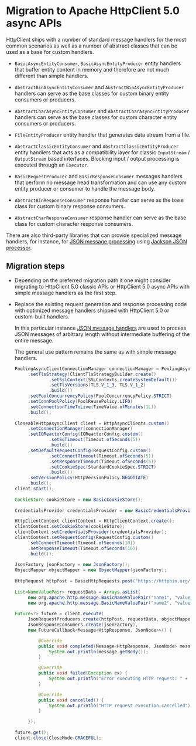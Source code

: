 # Migration to Apache HttpClient 5.0 async APIs

HttpClient ships with a number of standard message handlers for the most common scenarios as well as a number of
abstract classes that can be used as a base for custom handlers.

* `BasicAsyncEntityConsumer`, `BasicAsyncEntityProducer` entity handlers that buffer entity content in memory and
  therefore are not much different than simple handlers.

* `AbstractBinAsyncEntityConsumer` and `AbstractBinAsyncEntityProducer` handlers can serve as the base classes for
  custom binary entity consumers or producers.

* `AbstractCharAsyncEntityConsumer` and `AbstractCharAsyncEntityProducer` handlers can serve as the base classes for
  custom character entity consumers or producers.

* `FileEntityProducer` entity handler that generates data stream from a file.

* `AbstractClassicEntityConsumer` and `AbstractClassicEntityProducer` entity handlers that acts as a compatibility layer
  for classic `InputStream` / `OutputStream` based interfaces. Blocking input / output processing is executed through
  an `Executor`.

* `BasicRequestProducer` and `BasicResponseConsumer` messages handlers that perform no message head transformation and
  can use any custom entity producer or consumer to handle the message body.

* `AbstractBinResponseConsumer` response handler can serve as the base class for custom binary response consumers.

* `AbstractCharResponseConsumer` response handler can serve as the base class for custom character response consumers.

There are also third-party libraries that can provide specialized message handlers, for instance,
for [JSON message processing](https://github.com/ok2c/httpcomponents-jackson) using
[Jackson JSON processor](https://github.com/FasterXML/jackson).

## Migration steps

-  Depending on the preferred migration path it one might consider migrating to HttpClient 5.0 classic APIs or
   HttpClient 5.0 async APIs with simple message handlers as the first step.

-  Replace the existing request generation and response processing code with optimized message handlers shipped with
   HttpClient 5.0 or custom-built handlers.

   In this particular instance [JSON message handlers](https://github.com/ok2c/httpcomponents-jackson)
   are used to process JSON messages of arbitrary length without intermediate buffering of the entire message.

   The general use pattern remains the same as with simple message handlers.
   
   ```java
   PoolingAsyncClientConnectionManager connectionManager = PoolingAsyncClientConnectionManagerBuilder.create()
        .setTlsStrategy(ClientTlsStrategyBuilder.create()
                .setSslContext(SSLContexts.createSystemDefault())
                .setTlsVersions(TLS.V_1_3, TLS.V_1_2)
                .build())
        .setPoolConcurrencyPolicy(PoolConcurrencyPolicy.STRICT)
        .setConnPoolPolicy(PoolReusePolicy.LIFO)
        .setConnectionTimeToLive(TimeValue.ofMinutes(1L))
        .build();
    
   CloseableHttpAsyncClient client = HttpAsyncClients.custom()
        .setConnectionManager(connectionManager)
        .setIOReactorConfig(IOReactorConfig.custom()
                .setSoTimeout(Timeout.ofSeconds(5))
                .build())
        .setDefaultRequestConfig(RequestConfig.custom()
                .setConnectTimeout(Timeout.ofSeconds(5))
                .setResponseTimeout(Timeout.ofSeconds(5))
                .setCookieSpec(StandardCookieSpec.STRICT)
                .build())
        .setVersionPolicy(HttpVersionPolicy.NEGOTIATE)
        .build();
   client.start();
    
   CookieStore cookieStore = new BasicCookieStore();
    
   CredentialsProvider credentialsProvider = new BasicCredentialsProvider();
   
   HttpClientContext clientContext = HttpClientContext.create();
   clientContext.setCookieStore(cookieStore);
   clientContext.setCredentialsProvider(credentialsProvider);
   clientContext.setRequestConfig(RequestConfig.custom()
        .setConnectTimeout(Timeout.ofSeconds(10))
        .setResponseTimeout(Timeout.ofSeconds(10))
        .build());
    
   JsonFactory jsonFactory = new JsonFactory();
   ObjectMapper objectMapper = new ObjectMapper(jsonFactory);
    
   HttpRequest httpPost = BasicHttpRequests.post("https://httpbin.org/post");
    
   List<NameValuePair> requestData = Arrays.asList(
        new org.apache.http.message.BasicNameValuePair("name1", "value1"),
        new org.apache.http.message.BasicNameValuePair("name2", "value2"));
    
   Future<?> future = client.execute(
        JsonRequestProducers.create(httpPost, requestData, objectMapper),
        JsonResponseConsumers.create(jsonFactory),
        new FutureCallback<Message<HttpResponse, JsonNode>>() {

            @Override
            public void completed(Message<HttpResponse, JsonNode> message) {
                System.out.println(message.getBody());
            }

            @Override
            public void failed(Exception ex) {
                System.out.println("Error executing HTTP request: " + ex.getMessage());
            }

            @Override
            public void cancelled() {
                System.out.println("HTTP request execution cancelled");
            }

        });
    
   future.get();
   client.close(CloseMode.GRACEFUL);
   ```
